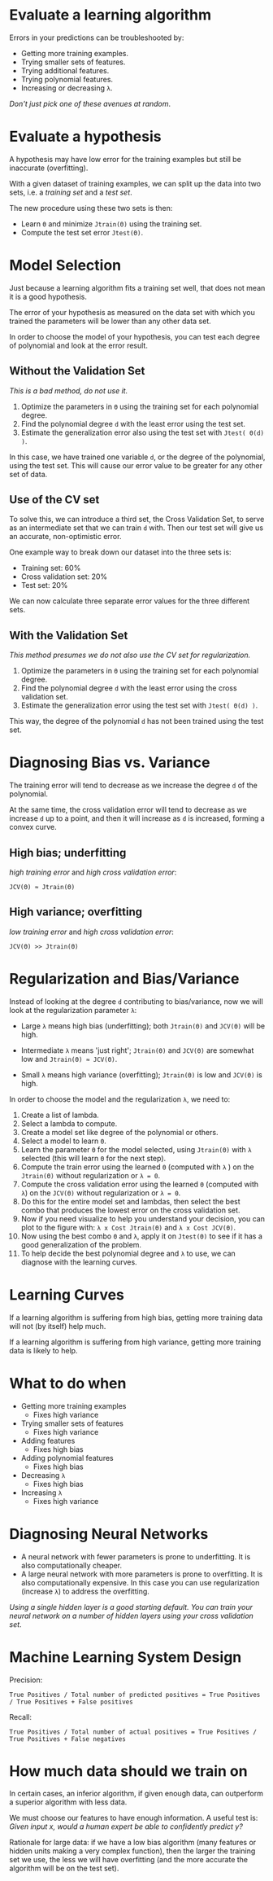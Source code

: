 # Evaluate a learning algorithm
Errors in your predictions can be troubleshooted by:

- Getting more training examples.
- Trying smaller sets of features.
- Trying additional features.
- Trying polynomial features.
- Increasing or decreasing `λ`.

_Don't just pick one of these avenues at random_.

# Evaluate a hypothesis
A hypothesis may have low error for the training examples but
still be inaccurate (overfitting).

With a given dataset of training examples, we can split up
the data into two sets, i.e. a _training set_ and a _test
set_.

The new procedure using these two sets is then:

- Learn `Θ` and minimize `Jtrain(Θ)` using the training set.
- Compute the test set error `Jtest(Θ)`.

# Model Selection
Just because a learning algorithm fits a training set well,
that does not mean it is a good hypothesis.

The error of your hypothesis as measured on the data set with
which you trained the parameters will be lower than any other
data set.

In order to choose the model of your hypothesis, you can test
each degree of polynomial and look at the error result.

## Without the Validation Set
_This is a bad method, do not use it._

1. Optimize the parameters in `Θ` using the training set for each polynomial degree.
2. Find the polynomial degree `d` with the least error using the test set.
3. Estimate the generalization error also using the test set with `Jtest( Θ(d) )`.

In this case, we have trained one variable `d`, or the degree
of the polynomial, using the test set. This will cause our
error value to be greater for any other set of data.

## Use of the CV set
To solve this, we can introduce a third set, the Cross
Validation Set, to serve as an intermediate set that we can
train `d` with. Then our test set will give us an accurate,
non-optimistic error.

One example way to break down our dataset into the three
sets is:

- Training set: 60%
- Cross validation set: 20%
- Test set: 20%

We can now calculate three separate error values for the
three different sets.

## With the Validation Set
_This method presumes we do not also use the CV set for
regularization._

1. Optimize the parameters in `Θ` using the training set for each polynomial degree.
2. Find the polynomial degree `d` with the least error using the cross validation set.
3. Estimate the generalization error using the test set with `Jtest( Θ(d) )`.

This way, the degree of the polynomial `d` has not been
trained using the test set.

# Diagnosing Bias vs. Variance
The training error will tend to decrease as we increase the
degree `d` of the polynomial.

At the same time, the cross validation error will tend to
decrease as we increase `d` up to a point, and then it will
increase as `d` is increased, forming a convex curve.

## High bias; underfitting
_high training error_ and _high cross validation error_:

```
JCV(Θ) ≈ Jtrain(Θ)
```

## High variance; overfitting
_low training error_ and _high cross validation error_:

```
JCV(Θ) >> Jtrain(Θ)
```

# Regularization and Bias/Variance
Instead of looking at the degree `d` contributing to
bias/variance, now we will look at the regularization
parameter `λ`:

- Large `λ` means high bias (underfitting); both `Jtrain(Θ)` and `JCV(Θ)` will be high.

- Intermediate `λ` means 'just right'; `Jtrain(Θ)` and `JCV(Θ)` are somewhat low and `Jtrain(Θ) ≈ JCV(Θ)`.

- Small `λ` means high variance (overfitting); `Jtrain(Θ)` is low and `JCV(Θ)` is high.

In order to choose the model and the regularization `λ`, we
need to:

1. Create a list of lambda.
2. Select a lambda to compute.
3. Create a model set like degree of the polynomial or others.
4. Select a model to learn `Θ`.
5. Learn the parameter `Θ` for the model selected, using `Jtrain(Θ)` with `λ` selected (this will learn `Θ` for the next step).
6. Compute the train error using the learned `Θ` (computed with `λ` ) on the `Jtrain(Θ)` without regularization or `λ = 0`.
7. Compute the cross validation error using the learned `Θ` (computed with `λ`) on the `JCV(Θ)` without regularization or `λ = 0`.
8. Do this for the entire model set and lambdas, then select the best combo that produces the lowest error on the cross validation set.
9. Now if you need visualize to help you understand your decision, you can plot to the figure with: `λ x Cost Jtrain(Θ)` and `λ x Cost JCV(Θ)`.
10. Now using the best combo `Θ` and `λ`, apply it on `Jtest(Θ)` to see if it has a good generalization of the problem.
11. To help decide the best polynomial degree and `λ` to use, we can diagnose with the learning curves.

# Learning Curves
If a learning algorithm is suffering from high bias, getting
more training data will not (by itself) help much.

If a learning algorithm is suffering from high variance,
getting more training data is likely to help.

# What to do when
- Getting more training examples
	* Fixes high variance
- Trying smaller sets of features
	* Fixes high variance
- Adding features
	* Fixes high bias
- Adding polynomial features
	* Fixes high bias
- Decreasing `λ`
	* Fixes high bias
- Increasing `λ`
	* Fixes high variance

# Diagnosing Neural Networks
- A neural network with fewer parameters is prone to underfitting. It is also computationally cheaper.
- A large neural network with more parameters is prone to overfitting. It is also computationally expensive. In this case you can use regularization (increase `λ`) to address the overfitting.

_Using a single hidden layer is a good starting default. You
can train your neural network on a number of hidden layers
using your cross validation set_.

# Machine Learning System Design
Precision:

```
True Positives / Total number of predicted positives = True Positives / True Positives + False positives
```

Recall:

```
True Positives / Total number of actual positives = True Positives / True Positives + False negatives
```

# How much data should we train on
In certain cases, an inferior algorithm, if given enough
data, can outperform a superior algorithm with less data.

We must choose our features to have enough information. A
useful test is: _Given input x, would a human expert be able
to confidently predict y?_

Rationale for large data: if we have a low bias algorithm
(many features or hidden units making a very complex function),
then the larger the training set we use, the less we will
have overfitting (and the more accurate the algorithm will
be on the test set).
